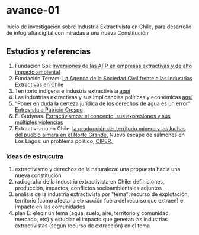 # avance-01
Inicio de investigación sobre Industria Extractivista en Chile, para desarrollo de infografía digital con miradas a una nueva Constitución

## Estudios y referencias
1. Fundación Sol: [Inversiones de las AFP en empresas extractivas y de alto impacto ambiental](https://fundacionsol.cl/cl_luzit_herramientas/static/adjuntos/6684/ExtractivismoAFP(2020).pdf)
2. Fundación Terram: [La Agenda de la Sociedad Civil frente a las Industrias Extractivas en Chile](https://redextractivas.org/wp-content/uploads/2017/08/Reporte-Chile.pdf)
3. Territorio indígena e industria extractivista [aquí](http://territorioindigenaygobernanza.com/web/industrias-extractivas/)
4. Las industrias extractivas y sus implicancias políticas y económicas [aquí](https://scielo.conicyt.cl/scielo.php?script=sci_arttext&pid=S0719-37692013000100004)
5. “Poner en duda la certeza jurídica de los derechos de agua es un error” [Entrevista a Patricio Crespo](https://www.ciperchile.cl/2014/08/13/%e2%80%9cponer-en-duda-la-certeza-juridica-de-los-derechos-de-agua-es-un-error%e2%80%9d/)
6. E. Gudynas. [Extractivismos: el concepto, sus expresiones y sus múltiples violencias](http://gudynas.com/wp-content/uploads/GudynasExtractivismosConceptoViolenciasFuhem18.pdf)
7. Extractivismo en Chile: [la producción del territorio minero y las luchas del pueblo aimara en el Norte Grande.](http://www.scielo.org.co/pdf/rci/n98/0121-5612-rci-98-00003.pdf)
Nuevo escape de salmones en Los Lagos: un problema político, [CIPER.](https://www.ciperchile.cl/2020/07/08/nuevo-escape-de-salmones-en-los-lagos-un-problema-politico/)

### ideas de estrucutra
1. extractivismo y derechos de la naturaleza: una propuesta hacia una nueva constitución
2. radiografía de la industria extractivista en Chile: definiciones, producción, impactos, conflictos socioambientales adjuntos
3. análisis de la industria extractivista por "tema": recurso de explotación, territorio (cómo afecta la etxracción fuera del recurso que extraen) e impacto en las comunidades
4. plan E: elegir un tema (agua, suelo, aire, territorio y comunidad, mercado, etc) y estudiar el impacto que generan las industrias extractivistas (según recurso de extracción) en el tema
